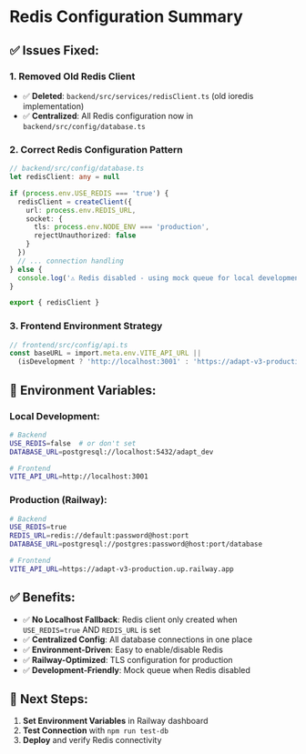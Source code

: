 # Redis Configuration Summary

## ✅ **Issues Fixed:**

### 1. **Removed Old Redis Client**
- ✅ **Deleted**: `backend/src/services/redisClient.ts` (old ioredis implementation)
- ✅ **Centralized**: All Redis configuration now in `backend/src/config/database.ts`

### 2. **Correct Redis Configuration Pattern**
```typescript
// backend/src/config/database.ts
let redisClient: any = null

if (process.env.USE_REDIS === 'true') {
  redisClient = createClient({
    url: process.env.REDIS_URL,
    socket: {
      tls: process.env.NODE_ENV === 'production',
      rejectUnauthorized: false
    }
  })
  // ... connection handling
} else {
  console.log('⚠️ Redis disabled - using mock queue for local development')
}

export { redisClient }
```

### 3. **Frontend Environment Strategy**
```typescript
// frontend/src/config/api.ts
const baseURL = import.meta.env.VITE_API_URL || 
  (isDevelopment ? 'http://localhost:3001' : 'https://adapt-v3-production.up.railway.app')
```

## 🔧 **Environment Variables:**

### **Local Development:**
```bash
# Backend
USE_REDIS=false  # or don't set
DATABASE_URL=postgresql://localhost:5432/adapt_dev

# Frontend  
VITE_API_URL=http://localhost:3001
```

### **Production (Railway):**
```bash
# Backend
USE_REDIS=true
REDIS_URL=redis://default:password@host:port
DATABASE_URL=postgresql://postgres:password@host:port/database

# Frontend
VITE_API_URL=https://adapt-v3-production.up.railway.app
```

## ✅ **Benefits:**

- ✅ **No Localhost Fallback**: Redis client only created when `USE_REDIS=true` AND `REDIS_URL` is set
- ✅ **Centralized Config**: All database connections in one place
- ✅ **Environment-Driven**: Easy to enable/disable Redis
- ✅ **Railway-Optimized**: TLS configuration for production
- ✅ **Development-Friendly**: Mock queue when Redis disabled

## 🚀 **Next Steps:**

1. **Set Environment Variables** in Railway dashboard
2. **Test Connection** with `npm run test-db`
3. **Deploy** and verify Redis connectivity 
